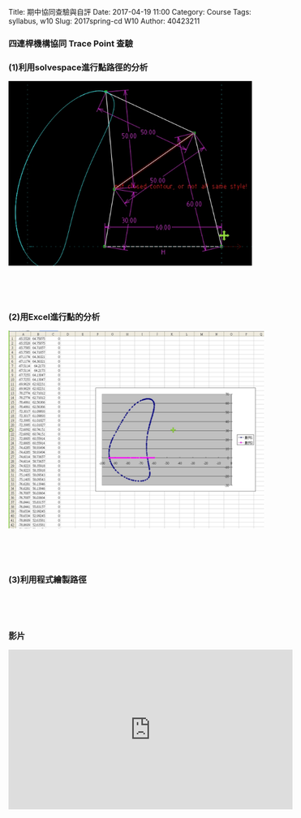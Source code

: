 Title: 期中協同查驗與自評
Date: 2017-04-19 11:00
Category: Course
Tags: syllabus, w10
Slug: 2017spring-cd W10
Author: 40423211
<h3>四連桿機構協同 Trace Point 查驗</h3>
<!-- PELICAN_END_SUMMARY -->
<h3>(1)利用solvespace進行點路徑的分析</h3>
<p><img src="../data/1491897634328.png" width="480" />
<p><br></p>
<p><br></p>
<h3>(2)用Excel進行點的分析</h3>
<p><img src="../data/1493131929161.png" width="800" />
<p><br></p>
<p><br></p>
<h3>(3)利用程式繪製路徑</h3>
<!-- 導入 Brython 標準程式庫 -->
 
<script type="text/javascript" src="https://cdn.rawgit.com/brython-dev/brython/master/www/src/brython_dist.js">
</script>
 
<!-- 啟動 Brython -->
 
<script>
window.onload=function(){
brython(1);
}
</script>
 
<!-- 以下實際利用  Brython 畫四連桿 trace point 路徑-->
 
<canvas id="fourbar" width="600" height="400"></canvas>
 
<div id="container1"></div>
 
<script type="text/python3">
from browser import document as doc
from browser import html
import math
# 準備繪圖畫布
canvas = doc["fourbar"]
container1 = doc['container1']
ctx = canvas.getContext("2d")
 
fourbar_data = open("../data/40423211.csv").read()
fourbar_list = fourbar_data.splitlines()
#container1 <= fourbar_list[0]
# 以下可以利用 ctx 物件進行畫圖
# 先畫一條直線
ctx.beginPath()
# 設定線的寬度為 1 個單位
ctx.lineWidth = 1
# 利用 transform 將 y 座標反轉, 且 offset canvas.height
# (X scale, X skew, Y skew, Y scale, X offset, Y offset)
# 配合圖形位置進行座標轉換
ctx.transform(1, 0, 0, -1, canvas.width/2+250, canvas.height/2+100)
# 畫出 x 與 y 座標線
# 各座標值放大 3倍
ratio = 3
ctx.moveTo(0, 0)
ctx.lineTo(-30*ratio, 0)
start_point = fourbar_list[0].split(",")
ctx.moveTo(float(start_point[0])*ratio, float(start_point[1])*ratio)
count = 0
for data in fourbar_list[1:]:
    point = data.split(",")
    #count = count + 1
    #container1 <= str(count) + ":" + point[0] + "," + point[1]
    #container1 <= html.BR()
    ctx.lineTo(float(point[0])*ratio, float(point[1])*ratio)
# 設定顏色為藍色, 也可以使用 "rgb(0, 0, 255)" 字串設定顏色值
ctx.strokeStyle = "blue"
# 實際執行畫線
ctx.stroke()
ctx.closePath()
</script>
<p><br></p>
<p><br></p>
<h3>影片</h3>
<iframe width="560" height="315" src="https://www.youtube.com/embed/Uxu52BKjVnk" frameborder="0" allowfullscreen></iframe>
